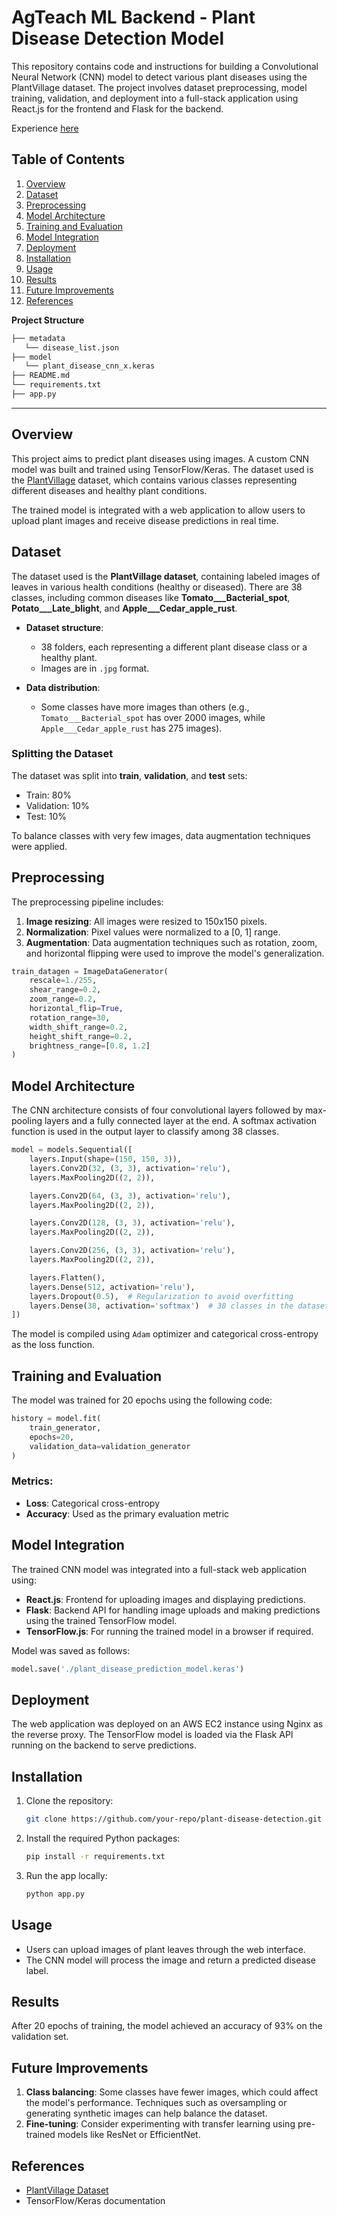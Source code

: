 # AgTeach ML Backend - Plant Disease Detection Model
This repository contains code and instructions for building a Convolutional Neural Network (CNN) model to detect various plant diseases using the PlantVillage dataset. The project involves dataset preprocessing, model training, validation, and deployment into a full-stack application using React.js for the frontend and Flask for the backend.


Experience [here](https://agteach.site/agai)


## Table of Contents
1. [Overview](#overview)
2. [Dataset](#dataset)
3. [Preprocessing](#preprocessing)
4. [Model Architecture](#model-architecture)
5. [Training and Evaluation](#training-and-evaluation)
6. [Model Integration](#model-integration)
7. [Deployment](#deployment)
8. [Installation](#installation)
9. [Usage](#usage)
10. [Results](#results)
11. [Future Improvements](#future-improvements)
12. [References](#references)


**Project Structure**
```bash
├── metadata 
   └── disease_list.json
├── model 
   └── plant_disease_cnn_x.keras
├── README.md
└── requirements.txt
├── app.py
```

---

## Overview

This project aims to predict plant diseases using images. A custom CNN model was built and trained using TensorFlow/Keras. The dataset used is the [PlantVillage](https://www.kaggle.com/datasets/abdallahalidev/plantvillage-dataset/data) dataset, which contains various classes representing different diseases and healthy plant conditions.

The trained model is integrated with a web application to allow users to upload plant images and receive disease predictions in real time.

## Dataset

The dataset used is the **PlantVillage dataset**, containing labeled images of leaves in various health conditions (healthy or diseased). There are 38 classes, including common diseases like **Tomato___Bacterial_spot**, **Potato___Late_blight**, and **Apple___Cedar_apple_rust**.

- **Dataset structure**: 
  - 38 folders, each representing a different plant disease class or a healthy plant.
  - Images are in `.jpg` format.

- **Data distribution**:
  - Some classes have more images than others (e.g., `Tomato___Bacterial_spot` has over 2000 images, while `Apple___Cedar_apple_rust` has 275 images).
  
### Splitting the Dataset
The dataset was split into **train**, **validation**, and **test** sets:
- Train: 80%
- Validation: 10%
- Test: 10%

To balance classes with very few images, data augmentation techniques were applied.

## Preprocessing

The preprocessing pipeline includes:
1. **Image resizing**: All images were resized to 150x150 pixels.
2. **Normalization**: Pixel values were normalized to a [0, 1] range.
3. **Augmentation**: Data augmentation techniques such as rotation, zoom, and horizontal flipping were used to improve the model's generalization.

```python
train_datagen = ImageDataGenerator(
    rescale=1./255,
    shear_range=0.2,
    zoom_range=0.2,
    horizontal_flip=True,
    rotation_range=30,
    width_shift_range=0.2,
    height_shift_range=0.2,
    brightness_range=[0.8, 1.2]
)
```

## Model Architecture

The CNN architecture consists of four convolutional layers followed by max-pooling layers and a fully connected layer at the end. A softmax activation function is used in the output layer to classify among 38 classes.

```python
model = models.Sequential([
    layers.Input(shape=(150, 150, 3)),
    layers.Conv2D(32, (3, 3), activation='relu'),
    layers.MaxPooling2D((2, 2)),

    layers.Conv2D(64, (3, 3), activation='relu'),
    layers.MaxPooling2D((2, 2)),

    layers.Conv2D(128, (3, 3), activation='relu'),
    layers.MaxPooling2D((2, 2)),

    layers.Conv2D(256, (3, 3), activation='relu'),
    layers.MaxPooling2D((2, 2)),

    layers.Flatten(),
    layers.Dense(512, activation='relu'),
    layers.Dropout(0.5),  # Regularization to avoid overfitting
    layers.Dense(38, activation='softmax')  # 38 classes in the dataset
])
```

The model is compiled using `Adam` optimizer and categorical cross-entropy as the loss function.

## Training and Evaluation

The model was trained for 20 epochs using the following code:

```python
history = model.fit(
    train_generator,
    epochs=20,
    validation_data=validation_generator
)
```


### Metrics:
- **Loss**: Categorical cross-entropy
- **Accuracy**: Used as the primary evaluation metric

## Model Integration

The trained CNN model was integrated into a full-stack web application using:
- **React.js**: Frontend for uploading images and displaying predictions.
- **Flask**: Backend API for handling image uploads and making predictions using the trained TensorFlow model.
- **TensorFlow.js**: For running the trained model in a browser if required.

Model was saved as follows:
```python
model.save('./plant_disease_prediction_model.keras')
```

## Deployment

The web application was deployed on an AWS EC2 instance using Nginx as the reverse proxy. The TensorFlow model is loaded via the Flask API running on the backend to serve predictions.

## Installation

1. Clone the repository:
    ```bash
    git clone https://github.com/your-repo/plant-disease-detection.git
    ```
2. Install the required Python packages:
    ```bash
    pip install -r requirements.txt
    ```

3. Run the app locally:
    ```bash
    python app.py
    ```

## Usage

- Users can upload images of plant leaves through the web interface.
- The CNN model will process the image and return a predicted disease label.

## Results

After 20 epochs of training, the model achieved an accuracy of 93% on the validation set.

## Future Improvements

1. **Class balancing**: Some classes have fewer images, which could affect the model's performance. Techniques such as oversampling or generating synthetic images can help balance the dataset.
2. **Fine-tuning**: Consider experimenting with transfer learning using pre-trained models like ResNet or EfficientNet.


## References

- [PlantVillage Dataset](https://www.kaggle.com/datasets/abdallahalidev/plantvillage-dataset/data)
- TensorFlow/Keras documentation

